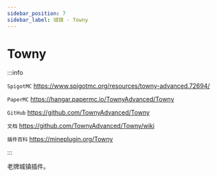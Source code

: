 ```yaml
---
sidebar_position: 7
sidebar_label: 城镇 - Towny
---
```


# Towny

:::info

`SpigotMC` https://www.spigotmc.org/resources/towny-advanced.72694/

`PaperMC` https://hangar.papermc.io/TownyAdvanced/Towny

`GitHub` https://github.com/TownyAdvanced/Towny

`文档` https://github.com/TownyAdvanced/Towny/wiki

`插件百科` https://mineplugin.org/Towny

:::

老牌城镇插件。
